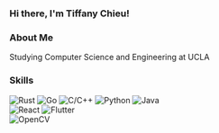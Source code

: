 <p align="center">

### Hi there, I'm Tiffany Chieu!

### About Me
Studying Computer Science and Engineering at UCLA

### Skills
![Rust](https://img.shields.io/badge/-Rust-21262d?logo=rust)
![Go](https://img.shields.io/badge/-Go-21262d?logo=go)
![C/C++](https://img.shields.io/badge/-C/C++-21262d?logo=c++)
![Python](https://img.shields.io/badge/-Python-21262d?logo=python)
![Java](https://img.shields.io/badge/-Java-21262d?logo=java)
<br />
![React](https://img.shields.io/badge/-React-21262d?logo=react)
![Flutter](https://img.shields.io/badge/-Flutter-21262d?logo=flutter)
<br />
![OpenCV](https://img.shields.io/badge/-OpenCV-21262d?logo=opencv)

</p>
